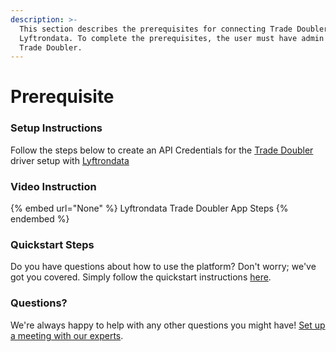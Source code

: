 ```yaml
---
description: >-
  This section describes the prerequisites for connecting Trade Doubler to
  Lyftrondata. To complete the prerequisites, the user must have admin access to
  Trade Doubler.
---
```


# Prerequisite

<mark style="color:blue;"></mark>

### Setup Instructions

Follow the steps below to create an API Credentials for the [Trade Doubler](None) driver setup with [Lyftrondata](https://www.lyftrondata.com)

### Video Instruction

{% embed url="None" %}
Lyftrondata Trade Doubler App Steps
{% endembed %}

### Quickstart Steps

Do you have questions about how to use the platform? Don't worry; we've got you covered. Simply follow the quickstart instructions [here](README.md).

### Questions? <a href="#questions" id="questions"></a>

We're always happy to help with any other questions you might have! [Set up a meeting with our experts](https://www.lyftrondata.com/book-a-meeting/).

